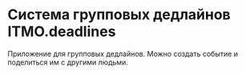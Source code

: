 # Система групповых дедлайнов ITMO.deadlines
Приложение для групповых дедлайнов. Можно создать событие и поделиться им с другими людьми.
